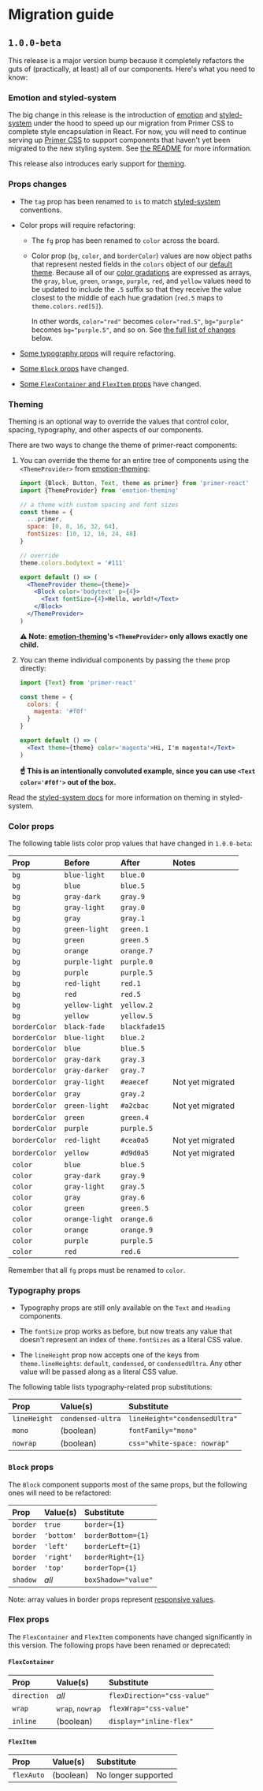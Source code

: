 # Migration guide

## `1.0.0-beta`
This release is a major version bump because it completely refactors the guts of (practically, at least) all of our components. Here's what you need to know:

### Emotion and styled-system
The big change in this release is the introduction of [emotion] and [styled-system] under the hood to speed up our migration from Primer CSS to complete style encapsulation in React. For now, you will need to continue serving up [Primer CSS] to support components that haven't yet been migrated to the new styling system. See [the README](README.md#styling) for more information.

This release also introduces early support for [theming](#theming).

### Props changes
* The `tag` prop has been renamed to `is` to match [styled-system] conventions.

* Color props will require refactoring:

    - The `fg` prop has been renamed to `color` across the board.

    - Color prop (`bg`, `color`, and `borderColor`) values are now object paths that represent nested fields in the `colors` object of our [default theme]. Because all of our [color gradations] are expressed as arrays, the `gray`, `blue`, `green`, `orange`, `purple`, `red`, and `yellow` values need to be updated to include the `.5` suffix so that they receive the value closest to the middle of each hue gradation (`red.5` maps to `theme.colors.red[5]`).

        In other words, `color="red"` becomes `color="red.5"`, `bg="purple"` becomes `bg="purple.5"`, and so on. See [the full list of changes](#color-props) below.

* [Some typography props](#typography-props) will require refactoring.

* [Some `Block` props](#block-props) have changed.

* [Some `FlexContainer` and `FlexItem` props](#flex-props) have changed.

### Theming
Theming is an optional way to override the values that control color, spacing, typography, and other aspects of our components.

There are two ways to change the theme of primer-react components:

1. You can override the theme for an entire tree of components using the `<ThemeProvider>` from [emotion-theming]:

    ```jsx
    import {Block, Button, Text, theme as primer} from 'primer-react'
    import {ThemeProvider} from 'emotion-theming'

    // a theme with custom spacing and font sizes
    const theme = {
      ...primer,
      space: [0, 8, 16, 32, 64],
      fontSizes: [10, 12, 16, 24, 48]
    }

    // override
    theme.colors.bodytext = '#111'

    export default () => (
      <ThemeProvider theme={theme}>
        <Block color='bodytext' p={4}>
          <Text fontSize={4}>Hello, world!</Text>
        </Block>
      </ThemeProvider>
    )
    ```

    **⚠️ Note: [emotion-theming]'s `<ThemeProvider>` only allows exactly one child.**

1. You can theme individual components by passing the `theme` prop directly:

    ```jsx
    import {Text} from 'primer-react'

    const theme = {
      colors: {
        magenta: '#f0f'
      }
    }

    export default () => (
      <Text theme={theme} color='magenta'>Hi, I'm magenta!</Text>
    )
    ```

    **☝️ This is an intentionally convoluted example, since you can use `<Text color='#f0f'>` out of the box.**

Read the [styled-system docs](http://jxnblk.com/styled-system/getting-started#theming) for more information on theming in styled-system.

### Color props
The following table lists color prop values that have changed in `1.0.0-beta`:

| Prop | Before | After | Notes |
| :--- | :----- | :---- | :---- |
| `bg` | `blue-light` | `blue.0` |
| `bg` | `blue` | `blue.5` |
| `bg` | `gray-dark` | `gray.9` |
| `bg` | `gray-light` | `gray.0` |
| `bg` | `gray` | `gray.1` |
| `bg` | `green-light` | `green.1` |
| `bg` | `green` | `green.5` |
| `bg` | `orange` | `orange.7` |
| `bg` | `purple-light` | `purple.0` |
| `bg` | `purple` | `purple.5` |
| `bg` | `red-light` | `red.1` |
| `bg` | `red` | `red.5` |
| `bg` | `yellow-light` | `yellow.2` |
| `bg` | `yellow` | `yellow.5` |
| `borderColor` | `black-fade` | `blackfade15` |
| `borderColor` | `blue-light` | `blue.2` |
| `borderColor` | `blue` | `blue.5` |
| `borderColor` | `gray-dark` | `gray.3` |
| `borderColor` | `gray-darker` | `gray.7` |
| `borderColor` | `gray-light` | `#eaecef` | Not yet migrated |
| `borderColor` | `gray` | `gray.2` |
| `borderColor` | `green-light` | `#a2cbac` | Not yet migrated |
| `borderColor` | `green` | `green.4` |
| `borderColor` | `purple` | `purple.5` |
| `borderColor` | `red-light` | `#cea0a5` | Not yet migrated |
| `borderColor` | `yellow` | `#d9d0a5` | Not yet migrated |
| `color` | `blue` | `blue.5` |
| `color` | `gray-dark` | `gray.9` |
| `color` | `gray-light` | `gray.5` |
| `color` | `gray` | `gray.6` |
| `color` | `green` | `green.5` |
| `color` | `orange-light` | `orange.6` |
| `color` | `orange` | `orange.9` |
| `color` | `purple` | `purple.5` |
| `color` | `red` | `red.6` |

Remember that all `fg` props must be renamed to `color`.

### Typography props

* Typography props are still only available on the `Text` and `Heading` components.

* The `fontSize` prop works as before, but now treats any value that doesn't represent an index of `theme.fontSizes` as a literal CSS value.

* The `lineHeight` prop now accepts one of the keys from `theme.lineHeights`: `default`, `condensed`, or `condensedUltra`. Any other value will be passed along as a literal CSS value.

The following table lists typography-related prop substitutions:

| Prop | Value(s) | Substitute |
| :--- | :------- | :--------- |
| `lineHeight` | `condensed-ultra` | `lineHeight="condensedUltra"` |
| `mono` | (boolean) | `fontFamily="mono"` |
| `nowrap` | (boolean) | `css="white-space: nowrap"` |


### `Block` props
The `Block` component supports most of the same props, but the following ones will need to be refactored:

| Prop | Value(s) | Substitute |
| :--- | :------- | :--------- |
| `border` | `true` | `border={1}` |
| `border` | `'bottom'` | `borderBottom={1}` |
| `border` | `'left'` | `borderLeft={1}` |
| `border` | `'right'` | `borderRight={1}` |
| `border` | `'top'` | `borderTop={1}` |
| `shadow` | _all_ | `boxShadow="value"` |

Note: array values in border props represent [responsive values].

### Flex props
The `FlexContainer` and `FlexItem` components have changed significantly in this version. The following props have been renamed or deprecated:

#### `FlexContainer`
| Prop | Value(s) | Substitute |
| :--- | :------- | :--------- |
| `direction` | _all_ | `flexDirection="css-value"` |
| `wrap` | `wrap`, `nowrap` | `flexWrap="css-value"` |
| `inline` | (boolean) | `display="inline-flex"` |

#### `FlexItem`
| Prop | Value(s) | Substitute |
| :--- | :------- | :--------- |
| `flexAuto` | (boolean) | No longer supported |


[color gradations]: https://styleguide.github.com/primer/support/color-system/#color-variables
[default theme]: src/theme.js
[emotion]: https://emotion.sh
[emotion-theming]: https://github.com/emotion-js/emotion/tree/master/packages/emotion-theming
[styled-system]: http://jxnblk.com/styled-system/
[themeGet]: http://jxnblk.com/styled-system/api#themeget
[Primer CSS]: https://github.com/primer/primer
[responsive values]: http://jxnblk.com/styled-system/responsive-styles#responsive-styles
